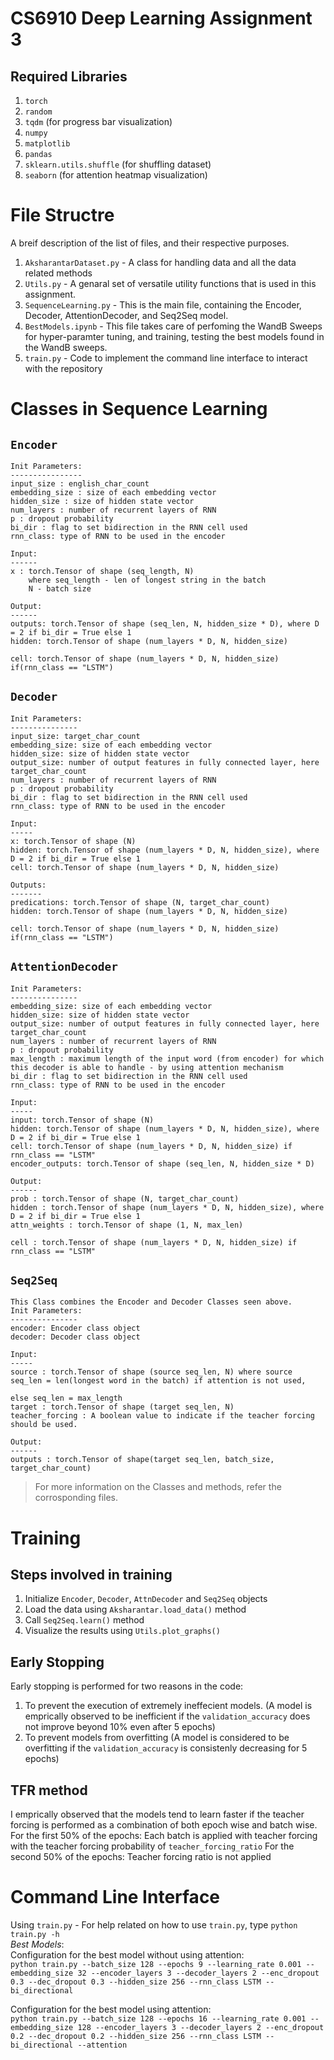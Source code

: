 # CS6910 Deep Learning Assignment 3

## Required Libraries
1. `torch`
2. `random`
3. `tqdm` (for progress bar visualization)
4. `numpy`
5. `matplotlib`
6. `pandas`
7. `sklearn.utils.shuffle` (for shuffling dataset)
8. `seaborn` (for attention heatmap visualization)

# File Structre
A breif description of the list of files, and their respective purposes.
1. `AksharantarDataset.py` - A class for handling data and all the data related methods
2. `Utils.py` - A genaral set of versatile utility functions that is used in this assignment.
3. `SequenceLearning.py` - This is the main file, containing the Encoder, Decoder, AttentionDecoder, and Seq2Seq model.
4. `BestModels.ipynb` - This file takes care of perfoming the WandB Sweeps for hyper-paramter tuning, and training, testing the best models found in the WandB sweeps.
5. `train.py` - Code to implement the command line interface to interact with the repository

# Classes in Sequence Learning
## `Encoder`
    Init Parameters:
    ----------------
    input_size : english_char_count
    embedding_size : size of each embedding vector
    hidden_size : size of hidden state vector
    num_layers : number of recurrent layers of RNN
    p : dropout probability
    bi_dir : flag to set bidirection in the RNN cell used
    rnn_class: type of RNN to be used in the encoder

    Input:
    ------
    x : torch.Tensor of shape (seq_length, N)
        where seq_length - len of longest string in the batch
        N - batch size

    Output:
    ------
    outputs: torch.Tensor of shape (seq_len, N, hidden_size * D), where D = 2 if bi_dir = True else 1
    hidden: torch.Tensor of shape (num_layers * D, N, hidden_size)

    cell: torch.Tensor of shape (num_layers * D, N, hidden_size) if(rnn_class == "LSTM")
## `Decoder`
    Init Parameters:
    ---------------
    input_size: target_char_count
    embedding_size: size of each embedding vector
    hidden_size: size of hidden state vector
    output_size: number of output features in fully connected layer, here target_char_count
    num_layers : number of recurrent layers of RNN
    p : dropout probability
    bi_dir : flag to set bidirection in the RNN cell used
    rnn_class: type of RNN to be used in the encoder

    Input:
    -----
    x: torch.Tensor of shape (N)
    hidden: torch.Tensor of shape (num_layers * D, N, hidden_size), where D = 2 if bi_dir = True else 1
    cell: torch.Tensor of shape (num_layers * D, N, hidden_size)

    Outputs:
    -------
    predications: torch.Tensor of shape (N, target_char_count)
    hidden: torch.Tensor of shape (num_layers * D, N, hidden_size)
    
    cell: torch.Tensor of shape (num_layers * D, N, hidden_size) if(rnn_class == "LSTM")
## `AttentionDecoder`
    Init Parameters:
    ---------------
    embedding_size: size of each embedding vector
    hidden_size: size of hidden state vector
    output_size: number of output features in fully connected layer, here target_char_count
    num_layers : number of recurrent layers of RNN
    p : dropout probability
    max_length : maximum length of the input word (from encoder) for which this decoder is able to handle - by using attention mechanism
    bi_dir : flag to set bidirection in the RNN cell used
    rnn_class: type of RNN to be used in the encoder

    Input:
    -----
    input: torch.Tensor of shape (N)
    hidden: torch.Tensor of shape (num_layers * D, N, hidden_size), where D = 2 if bi_dir = True else 1
    cell: torch.Tensor of shape (num_layers * D, N, hidden_size) if rnn_class == "LSTM"
    encoder_outputs: torch.Tensor of shape (seq_len, N, hidden_size * D)

    Output:
    ------
    prob : torch.Tensor of shape (N, target_char_count)
    hidden : torch.Tensor of shape (num_layers * D, N, hidden_size), where D = 2 if bi_dir = True else 1
    attn_weights : torch.Tensor of shape (1, N, max_len)

    cell : torch.Tensor of shape (num_layers * D, N, hidden_size) if rnn_class == "LSTM"
## `Seq2Seq`
    This Class combines the Encoder and Decoder Classes seen above. 
    Init Parameters:
    ---------------
    encoder: Encoder class object
    decoder: Decoder class object

    Input:
    -----
    source : torch.Tensor of shape (source seq_len, N) where source seq_len = len(longest word in the batch) if attention is not used, 
                                                                                                        else seq_len = max_length 
    target : torch.Tensor of shape (target seq_len, N)
    teacher_forcing : A boolean value to indicate if the teacher forcing should be used.
    
    Output:
    ------
    outputs : torch.Tensor of shape(target seq_len, batch_size, target_char_count)

> For more information on the Classes and methods, refer the corrosponding files.

# Training
## Steps involved in training
1. Initialize `Encoder`, `Decoder`, `AttnDecoder` and `Seq2Seq` objects
2. Load the data using `Aksharantar.load_data()` method
3. Call `Seq2Seq.learn()` method
4. Visualize the results using `Utils.plot_graphs()`

## Early Stopping
Early stopping is performed for two reasons in the code:
1. To prevent the execution of extremely ineffecient models. (A model is emprically observed to be inefficient if the `validation_accuracy` does not improve beyond 10% even after 5 epochs)
2. To prevent models from overfitting (A model is considered to be overfitting if the `validation_accuracy` is consistenly decreasing for 5 epochs)

## TFR method
I emprically observed that the models tend to learn faster if the teacher forcing is performed as a combination of both epoch wise and batch wise.  
For the first 50% of the epochs: Each batch is applied with teacher forcing with the teacher forcing probability of `teacher_forcing_ratio`
For the second 50% of the epochs: Teacher forcing ratio is not applied

# Command Line Interface
Using `train.py` - For help related on how to use `train.py`, type `python train.py -h`  
*Best Models*:  
Configuration for the best model without using attention:  
`python train.py --batch_size 128 --epochs 9 --learning_rate 0.001 --embedding_size 32 --encoder_layers 3 --decoder_layers 2 --enc_dropout 0.3 --dec_dropout 0.3 --hidden_size 256 --rnn_class LSTM --bi_directional`

Configuration for the best model using attention:   
`python train.py --batch_size 128 --epochs 16 --learning_rate 0.001 --embedding_size 128 --encoder_layers 3 --decoder_layers 2 --enc_dropout 0.2 --dec_dropout 0.2 --hidden_size 256 --rnn_class LSTM --bi_directional --attention`
